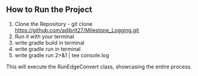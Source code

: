 ## How to Run the Project
1. Clone the Repository -  git clone https://github.com/adibrit27/Milestone_Logging.git
2. Run it with your terminal
3. write gradle build in terminal
4. write gradle run in terminal
5. write gradle run 2>&1 | tee console.log

This will execute the RunEdgeConvert class, showcasing the entire process.
